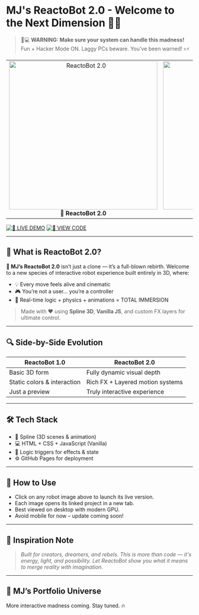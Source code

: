 # MJ's ReactoBot 2.0 - Welcome to the Next Dimension 🌌🤖

> 🧠💻 **WARNING: Make sure your system can handle this madness!**
> Fun + Hacker Mode ON. Laggy PCs beware. You’ve been warned! 💀⚡

<table>
  <tr>
    <td align="center">
      <a href="https://jawadabbasi14.github.io/mj-interactive-3d-robot-2nd/">
        <img src="https://github.com/JawadAbbasi14/mj-interactive-3d-robot-2nd/blob/main/3d-2.png" width="400" alt="ReactoBot 2.0">
      </a>
      <br><b>🔮 ReactoBot 2.0</b>
    </td>
    <td align="center">
      <a href="https://jawadabbasi14.github.io/mj-interactive-3d-robot-1st/">
        <img src="https://github.com/JawadAbbasi14/mj-interactive-3d-robot-1st/blob/main/1st-3d.png" width="400" alt="ReactoBot 1.0">
      </a>
      <br><b>🧪 ReactoBot 1.0</b>
    </td>
  </tr>
</table>

[![🚀 LIVE DEMO](https://img.shields.io/badge/✨%20LIVE%20DEMO%20✨-EXPERIENCE_NOW-blueviolet?style=for-the-badge\&logo=vercel)](https://jawadabbasi14.github.io/mj-interactive-3d-robot-2nd/)
[![🔧 VIEW CODE](https://img.shields.io/badge/VIEW_CODE-GITHUB-black?style=for-the-badge\&logo=github)](https://github.com/JawadAbbasi14/JawadAbbasi14-mj-interactive-3d-robot-2nd)

---

## 🧬 What is ReactoBot 2.0?

**🚀 MJ’s ReactoBot 2.0** isn’t just a clone — it’s a full-blown rebirth. Welcome to a new species of interactive robot experience built entirely in 3D, where:

* 💡 Every move feels alive and cinematic
* 🎮 You’re not a user… you’re a controller
* 🤯 Real-time logic + physics + animations = TOTAL IMMERSION

> Made with ❤️ using **Spline 3D**, **Vanilla JS**, and custom FX layers for ultimate control.

---

## 🔍 Side-by-Side Evolution

| ReactoBot 1.0               | ReactoBot 2.0                    |
| --------------------------- | -------------------------------- |
| Basic 3D form               | Fully dynamic visual depth       |
| Static colors & interaction | Rich FX + Layered motion systems |
| Just a preview              | Truly interactive experience     |

---

## 🛠️ Tech Stack

* 🎨 Spline (3D scenes & animation)
* 💻 HTML + CSS + JavaScript (Vanilla)
* 🧠 Logic triggers for effects & state
* ⚙️ GitHub Pages for deployment

---

## 📸 How to Use

* Click on any robot image above to launch its live version.
* Each image opens its linked project in a new tab.
* Best viewed on desktop with modern GPU.
* Avoid mobile for now – update coming soon!

---

## 🧠 Inspiration Note

> *Built for creators, dreamers, and rebels. This is more than code — it's energy, light, and possibility. Let ReactoBot show you what it means to merge reality with imagination.*

---

## 📡 MJ’s Portfolio Universe

More interactive madness coming. Stay tuned. 🔥
